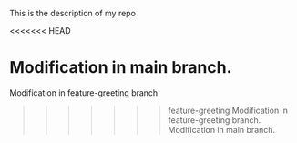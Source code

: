 This is the description of my repo

<<<<<<< HEAD

 Modification in main branch.
=======
 Modification in feature-greeting branch.
>>>>>>> feature-greeting
Modification in feature-greeting branch.
Modification in main branch.
